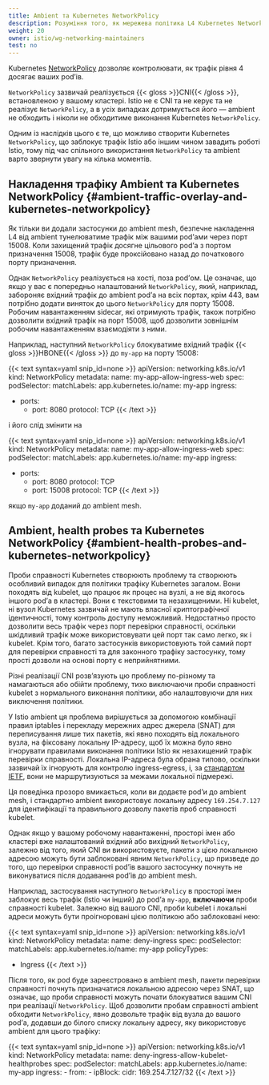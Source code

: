 ```yaml
---
title: Ambient та Kubernetes NetworkPolicy
description: Розуміння того, як мережева політика L4 Kubernetes NetworkPolicy з підтримкою CNI взаємодіє з режимом оточення Istio.
weight: 20
owner: istio/wg-networking-maintainers
test: no
---
```

<!-- markdownlint-disable-file MD007 -->

Kubernetes [NetworkPolicy](https://kubernetes.io/docs/concepts/services-networking/network-policies/) дозволяє контролювати, як трафік рівня 4 досягає ваших podʼів.

`NetworkPolicy` зазвичай реалізується {{< gloss >}}CNI{{< /gloss >}}, встановленою у вашому кластері. Istio не є CNI та не керує та не реалізує `NetworkPolicy`, а в усіх випадках дотримується його — ambient не обходить і ніколи не обходитиме виконання Kubernetes `NetworkPolicy`.

Одним із наслідків цього є те, що можливо створити Kubernetes `NetworkPolicy`, що заблокує трафік Istio або іншим чином завадить роботі Istio, тому під час спільного використання `NetworkPolicy` та ambient варто звернути увагу на кілька моментів.

## Накладення трафіку Ambient та Kubernetes NetworkPolicy {#ambient-traffic-overlay-and-kubernetes-networkpolicy}

Як тільки ви додали застосунки до ambient mesh, безпечне накладення L4 від ambient тунелюватиме трафік між вашими podʼами через порт 15008. Коли захищений трафік досягне цільового podʼа з портом призначення 15008, трафік буде проксійовано назад до початкового порту призначення.

Однак `NetworkPolicy` реалізується на хості, поза podʼом. Це означає, що якщо у вас є попередньо налаштований `NetworkPolicy`, який, наприклад, забороняє вхідний трафік до ambient podʼа на всіх портах, крім 443, вам потрібно додати виняток до цього `NetworkPolicy` для порту 15008. Робочим навантаженням sidecar, які отримують трафік, також потрібно дозволити вхідний трафік на порт 15008, щоб дозволити зовнішнім робочим навантаженням взаємодіяти з ними.

Наприклад, наступний `NetworkPolicy` блокуватиме вхідний трафік {{< gloss >}}HBONE{{< /gloss >}} до `my-app` на порту 15008:

{{< text syntax=yaml snip_id=none >}}
apiVersion: networking.k8s.io/v1
kind: NetworkPolicy
metadata:
  name: my-app-allow-ingress-web
spec:
  podSelector:
    matchLabels:
      app.kubernetes.io/name: my-app
  ingress:
  - ports:
    - port: 8080
      protocol: TCP
{{< /text >}}

і його слід змінити на

{{< text syntax=yaml snip_id=none >}}
apiVersion: networking.k8s.io/v1
kind: NetworkPolicy
metadata:
  name: my-app-allow-ingress-web
spec:
  podSelector:
    matchLabels:
      app.kubernetes.io/name: my-app
  ingress:
  - ports:
    - port: 8080
      protocol: TCP
    - port: 15008
      protocol: TCP
{{< /text >}}

якщо `my-app` доданий до ambient mesh.

## Ambient, health probes та Kubernetes NetworkPolicy {#ambient-health-probes-and-kubernetes-networkpolicy}

Проби справності Kubernetes створюють проблему та створюють особливий випадок для політики трафіку Kubernetes загалом. Вони походять від kubelet, що працює як процес на вузлі, а не від якогось іншого podʼа в кластері. Вони є текстовими та незахищеними. Ні kubelet, ні вузол Kubernetes зазвичай не мають власної криптографічної ідентичності, тому контроль доступу неможливий. Недостатньо просто дозволити весь трафік через порт перевірки справності, оскільки шкідливий трафік може використовувати цей порт так само легко, як і kubelet. Крім того, багато застосунків використовують той самий порт для перевірки справності та для законного трафіку застосунку, тому прості дозволи на основі порту є неприйнятними.

Різні реалізації CNI розвʼязують цю проблему по-різному та намагаються або обійти проблему, тихо виключаючи проби справності kubelet з нормального виконання політики, або налаштовуючи для них виключення політики.

У Istio ambient ця проблема вирішується за допомогою комбінації правил iptables і перекладу мережних адрес джерела (SNAT) для переписування лише тих пакетів, які явно походять від локального вузла, на фіксовану локальну IP-адресу, щоб їх можна було явно ігнорувати правилами виконання політики Istio як незахищений трафік перевірки справності. Локальна IP-адреса була обрана типово, оскільки зазвичай їх ігнорують для контролю ingress-egress, і, за [стандартом IETF](https://datatracker.ietf.org/doc/html/rfc3927), вони не маршрутизуються за межами локальної підмережі.

Ця поведінка прозоро вмикається, коли ви додаєте podʼи до ambient mesh, і стандартно ambient використовує локальну адресу `169.254.7.127` для ідентифікації та правильного дозволу пакетів проб справності kubelet.

Однак якщо у вашому робочому навантаженні, просторі імен або кластері вже налаштований вхідний або вихідний `NetworkPolicy`, залежно від того, який CNI ви використовуєте, пакети з цією локальною адресою можуть бути заблоковані явним `NetworkPolicy`, що призведе до того, що перевірки справності podʼів вашого застосунку почнуть не виконуватися після додавання podʼів до ambient mesh.

Наприклад, застосування наступного `NetworkPolicy` в просторі імен заблокує весь трафік (Istio чи інший) до podʼа `my-app`, **включаючи** проби справності kubelet. Залежно від вашого CNI, проби kubelet і локальні адреси можуть бути проігноровані цією політикою або заблоковані нею:

{{< text syntax=yaml snip_id=none >}}
apiVersion: networking.k8s.io/v1
kind: NetworkPolicy
metadata:
  name: deny-ingress
spec:
  podSelector:
    matchLabels:
      app.kubernetes.io/name: my-app
  policyTypes:
  - Ingress
{{< /text >}}

Після того, як pod буде зареєстровано в ambient mesh, пакети перевірки справності почнуть призначатися локальною адресою через SNAT, що означає, що проби справності можуть почати блокуватися вашим CNI при реалізації `NetworkPolicy`. Щоб дозволити пробам справності ambient обходити `NetworkPolicy`, явно дозвольте трафік від вузла до вашого podʼа, додавши до білого списку локальну адресу, яку використовує ambient для цього трафіку:

{{< text syntax=yaml snip_id=none >}}
apiVersion: networking.k8s.io/v1
kind: NetworkPolicy
metadata:
  name: deny-ingress-allow-kubelet-healthprobes
spec:
  podSelector:
    matchLabels:
      app.kubernetes.io/name: my-app
  ingress:
    - from:
      - ipBlock:
          cidr: 169.254.7.127/32
{{< /text >}}
